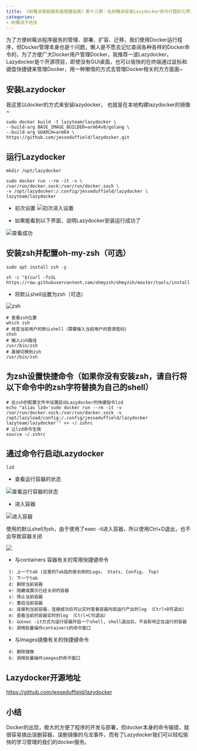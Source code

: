 ```yaml
---
title: 《树莓派家庭服务器搭建指南》第十三期：在树莓派安装Lazydocker命令行图形化界面快速管理Docker服务及镜像
categories:
- 树莓派不吃灰
---
```




为了方便树莓派程序服务的管理、部署、扩容、迁移，我们使用Docker运行程序，但Docker管理本身也是个问题，懒人是不愿去记忆查阅各种各样的Docker命令的，为了方便广大Docker用户管理Docker，我推荐一波Lazydocker，Lazydocker是个开源项目，即使没有GUI桌面，也可以愉快的在终端通过鼠标和键盘快捷键来管理Docker，用一种懒惰的方式去管理Docker相关的方方面面~

## 安装Lazydocker

我这里以docker的方式来安装lazydocker， 也就是在本地构建lazydocker的镜像~

```
sudo docker build -t lazyteam/lazydocker \
--build-arg BASE_IMAGE_BUILDER=arm64v8/golang \
--build-arg GOARCH=arm64 \
https://github.com/jesseduffield/lazydocker.git
```

## 运行Lazydocker

```
mkdir /opt/lazydocker

sudo docker run --rm -it -v \
/var/run/docker.sock:/var/run/docker.sock \
-v /opt/lazydocker:/.config/jesseduffield/lazydocker \
lazyteam/lazydocker
```
- 初次设置
![初次进入设置](https://cdn.fangyuanxiaozhan.com/assets/16404297673101QhJKdjG.png)

- 如果能看到以下界面，说明Lazydocker安装运行成功了

![查看成功](https://cdn.fangyuanxiaozhan.com/assets/1640429767589rPwkD1cs.png)

## 安装zsh并配置oh-my-zsh（可选）
```
sudo apt install zsh -y

sh -c "$(curl -fsSL https://raw.githubusercontent.com/ohmyzsh/ohmyzsh/master/tools/install.sh)"
```

- 将默认shell设置为zsh（可选）

![zsh](https://cdn.fangyuanxiaozhan.com/assets/16404297676294Zz58M8w.png)

```
# 查看zsh位置
which zsh
# 改变当前用户的默认shell（需要输入当前用户的登录密码）
chsh
# 输入zsh路径
/usr/bin/zsh
# 直接切换到zsh
/usr/bin/zsh

```

## 为zsh设置快捷命令（如果你没有安装zsh，请自行将以下命令中的zsh字符替换为自己的shell）

```
# 在zsh的配置文件中设置启动Lazydocker的快捷指令lzd
echo "alias lzd='sudo docker run --rm -it -v /var/run/docker.sock:/var/run/docker.sock -v /opt/lazyload/config:/.config/jesseduffield/lazydocker lazyteam/lazydocker'" >> ~/.zshrc
# 让lzd命令生效
source ~/.zshrc
```

## 通过命令行启动Lazydocker

```
lzd
```

- 查看运行容器的状态

![查看运行容器的状态](https://cdn.fangyuanxiaozhan.com/assets/1640429767822EFByRREt.png)

- 进入容器

![进入容器](https://cdn.fangyuanxiaozhan.com/assets/1640429767999ifNZc6bc.png)

使用的默认shell为sh，由于使用了exec -it进入容器，所以使用Ctrl+D退出，也不会导致容器关闭

![](https://cdn.fangyuanxiaozhan.com/assets/1640429767975bJk17zQP.png)



- 与containers 容器有关的常用快捷键命令

```
 [: 上一个tab (这里的Tab指的是右侧的Logs， Stats, Config， Top)
 ]: 下一个tab
 d: 删除当前容器
 e: 隐藏或展示已经关闭的容器
 s: 停止当前容器
 r: 重启当前容器
 a: 连接到当前容器，连接成功后可以实时查看容器内部运行产出的log （Ctrl+D可退出）
 m: 查看当前的容器实时的log （Ctrl+C可退出）
 E: 以exec -it方式为运行容器开启一个shell, shell退出后，不会影响正在运行的容器
 b: 调用批量操作containers的命令窗口
```
- 与Images镜像有关的快捷键命令

```
 d: 删除镜像
 b: 调用批量操作images的命令窗口
```

## Lazydocker开源地址

https://github.com/jesseduffield/lazydocker


## 小结

Docker的出现，极大的方便了程序的开发与部署，但docker本身的命令输错，就很容易搞出误删容器，误删镜像的乌龙事件，而有了Lazydocker我们可以轻松愉快的学习管理的我们的docker服务。





